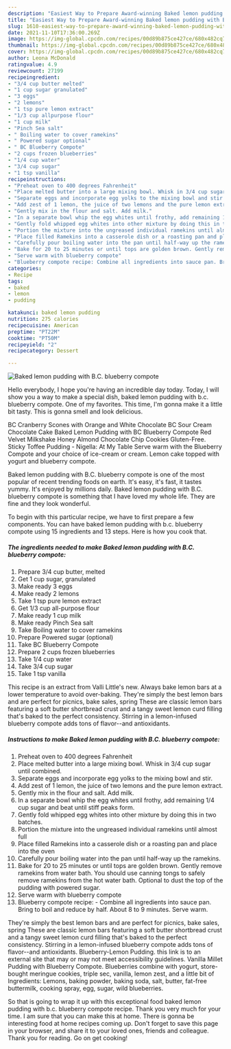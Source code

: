 ```yaml
---
description: "Easiest Way to Prepare Award-winning Baked lemon pudding with B.C. blueberry compote"
title: "Easiest Way to Prepare Award-winning Baked lemon pudding with B.C. blueberry compote"
slug: 1610-easiest-way-to-prepare-award-winning-baked-lemon-pudding-with-bc-blueberry-compote
date: 2021-11-10T17:36:00.269Z
image: https://img-global.cpcdn.com/recipes/00d89b875ce427ce/680x482cq70/baked-lemon-pudding-with-bc-blueberry-compote-recipe-main-photo.jpg
thumbnail: https://img-global.cpcdn.com/recipes/00d89b875ce427ce/680x482cq70/baked-lemon-pudding-with-bc-blueberry-compote-recipe-main-photo.jpg
cover: https://img-global.cpcdn.com/recipes/00d89b875ce427ce/680x482cq70/baked-lemon-pudding-with-bc-blueberry-compote-recipe-main-photo.jpg
author: Leona McDonald
ratingvalue: 4.9
reviewcount: 27199
recipeingredient:
- "3/4 cup butter melted"
- "1 cup sugar granulated"
- "3 eggs"
- "2 lemons"
- "1 tsp pure lemon extract"
- "1/3 cup allpurpose flour"
- "1 cup milk"
- "Pinch Sea salt"
- " Boiling water to cover ramekins"
- " Powered sugar optional"
- " BC Blueberry Compote"
- "2 cups frozen blueberries"
- "1/4 cup water"
- "3/4 cup sugar"
- "1 tsp vanilla"
recipeinstructions:
- "Preheat oven to 400 degrees Fahrenheit"
- "Place melted butter into a large mixing bowl. Whisk in 3/4 cup sugar until combined."
- "Separate eggs and incorporate egg yolks to the mixing bowl and stir."
- "Add zest of 1 lemon, the juice of two lemons and the pure lemon extract."
- "Gently mix in the flour and salt. Add milk."
- "In a separate bowl whip the egg whites until frothy, add remaining 1/4 cup sugar and beat until stiff peaks form."
- "Gently fold whipped egg whites into other mixture by doing this in two batches."
- "Portion the mixture into the ungreased individual ramekins until almost full"
- "Place filled Ramekins into a casserole dish or a roasting pan and place into the oven"
- "Carefully pour boiling water into the pan until half-way up the ramekins."
- "Bake for 20 to 25 minutes or until tops are golden brown. Gently remove ramekins from water bath. You should use canning tongs to safely remove ramekins from the hot water bath. Optional to dust the top of the pudding with powered sugar."
- "Serve warm with blueberry compote"
- "Blueberry compote recipe: Combine all ingredients into sauce pan. Bring to boil and reduce by half. About 8 to 9 minutes. Serve warm."
categories:
- Recipe
tags:
- baked
- lemon
- pudding

katakunci: baked lemon pudding 
nutrition: 275 calories
recipecuisine: American
preptime: "PT22M"
cooktime: "PT50M"
recipeyield: "2"
recipecategory: Dessert

---
```



![Baked lemon pudding with B.C. blueberry compote](https://img-global.cpcdn.com/recipes/00d89b875ce427ce/680x482cq70/baked-lemon-pudding-with-bc-blueberry-compote-recipe-main-photo.jpg)

Hello everybody, I hope you're having an incredible day today. Today, I will show you a way to make a special dish, baked lemon pudding with b.c. blueberry compote. One of my favorites. This time, I'm gonna make it a little bit tasty. This is gonna smell and look delicious.

BC Cranberry Scones with Orange and White Chocolate BC Sour Cream Chocolate Cake Baked Lemon Pudding with BC Blueberry Compote Red Velvet Milkshake Honey Almond Chocolate Chip Cookies Gluten-Free. Sticky Toffee Pudding - Nigella: At My Table Serve warm with the Blueberry Compote and your choice of ice-cream or cream. Lemon cake topped with yogurt and blueberry compote.

Baked lemon pudding with B.C. blueberry compote is one of the most popular of recent trending foods on earth. It's easy, it's fast, it tastes yummy. It's enjoyed by millions daily. Baked lemon pudding with B.C. blueberry compote is something that I have loved my whole life. They are fine and they look wonderful.


To begin with this particular recipe, we have to first prepare a few components. You can have baked lemon pudding with b.c. blueberry compote using 15 ingredients and 13 steps. Here is how you cook that.

<!--inarticleads1-->

##### The ingredients needed to make Baked lemon pudding with B.C. blueberry compote:

1. Prepare 3/4 cup butter, melted
1. Get 1 cup sugar, granulated
1. Make ready 3 eggs
1. Make ready 2 lemons
1. Take 1 tsp pure lemon extract
1. Get 1/3 cup all-purpose flour
1. Make ready 1 cup milk
1. Make ready Pinch Sea salt
1. Take  Boiling water to cover ramekins
1. Prepare  Powered sugar (optional)
1. Take  BC Blueberry Compote
1. Prepare 2 cups frozen blueberries
1. Take 1/4 cup water
1. Take 3/4 cup sugar
1. Take 1 tsp vanilla


This recipe is an extract from Valli Little&#39;s new. Always bake lemon bars at a lower temperature to avoid over-baking. They&#39;re simply the best lemon bars and are perfect for picnics, bake sales, spring These are classic lemon bars featuring a soft butter shortbread crust and a tangy sweet lemon curd filling that&#39;s baked to the perfect consistency. Stirring in a lemon-infused blueberry compote adds tons of flavor--and antioxidants. 

<!--inarticleads2-->

##### Instructions to make Baked lemon pudding with B.C. blueberry compote:

1. Preheat oven to 400 degrees Fahrenheit
1. Place melted butter into a large mixing bowl. Whisk in 3/4 cup sugar until combined.
1. Separate eggs and incorporate egg yolks to the mixing bowl and stir.
1. Add zest of 1 lemon, the juice of two lemons and the pure lemon extract.
1. Gently mix in the flour and salt. Add milk.
1. In a separate bowl whip the egg whites until frothy, add remaining 1/4 cup sugar and beat until stiff peaks form.
1. Gently fold whipped egg whites into other mixture by doing this in two batches.
1. Portion the mixture into the ungreased individual ramekins until almost full
1. Place filled Ramekins into a casserole dish or a roasting pan and place into the oven
1. Carefully pour boiling water into the pan until half-way up the ramekins.
1. Bake for 20 to 25 minutes or until tops are golden brown. Gently remove ramekins from water bath. You should use canning tongs to safely remove ramekins from the hot water bath. Optional to dust the top of the pudding with powered sugar.
1. Serve warm with blueberry compote
1. Blueberry compote recipe: - Combine all ingredients into sauce pan. Bring to boil and reduce by half. About 8 to 9 minutes. Serve warm.


They&#39;re simply the best lemon bars and are perfect for picnics, bake sales, spring These are classic lemon bars featuring a soft butter shortbread crust and a tangy sweet lemon curd filling that&#39;s baked to the perfect consistency. Stirring in a lemon-infused blueberry compote adds tons of flavor--and antioxidants. Blueberry-Lemon Pudding. this link is to an external site that may or may not meet accessibility guidelines. Vanilla Millet Pudding with Blueberry Compote. Blueberries combine with yogurt, store-bought meringue cookies, triple sec, vanilla, lemon zest, and a little bit of Ingredients: Lemons, baking powder, baking soda, salt, butter, fat-free buttermilk, cooking spray, egg, sugar, wild blueberries. 

So that is going to wrap it up with this exceptional food baked lemon pudding with b.c. blueberry compote recipe. Thank you very much for your time. I am sure that you can make this at home. There is gonna be interesting food at home recipes coming up. Don't forget to save this page in your browser, and share it to your loved ones, friends and colleague. Thank you for reading. Go on get cooking!
